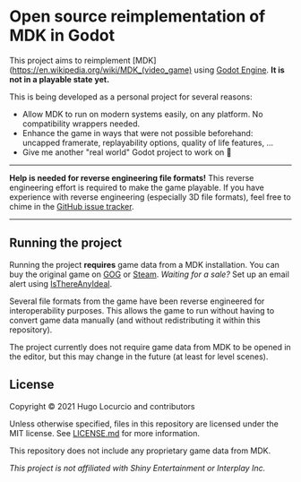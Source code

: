 # Open source reimplementation of MDK in Godot

This project aims to reimplement [MDK](https://en.wikipedia.org/wiki/MDK_(video_game)
using [Godot Engine](https://godotengine.org/). **It is not in a playable state yet.**

This is being developed as a personal project for several reasons:

- Allow MDK to run on modern systems easily, on any platform.
  No compatibility wrappers needed.
- Enhance the game in ways that were not possible beforehand: uncapped framerate,
  replayability options, quality of life features, …
- Give me another "real world" Godot project to work on :slightly_smiling_face:

___

**Help is needed for reverse engineering file formats!**
This reverse engineering effort is required to make the game playable.
If you have experience with reverse engineering (especially 3D file formats),
feel free to chime in the [GitHub issue tracker](https://github.com/Calinou/godot-mdk/issues?q=is%3Aissue+is%3Aopen+label%3A%22help+wanted%22).

___

## Running the project

Running the project **requires** game data from a MDK installation.
You can buy the original game on [GOG](https://www.gog.com/game/mdk)
or [Steam](https://store.steampowered.com/app/38450/MDK/).
*Waiting for a sale?* Set up an email alert using [IsThereAnyIdeal](https://isthereanydeal.com/game/mdk/info/).

Several file formats from the game have been reverse engineered for interoperability
purposes. This allows the game to run without having to convert game data manually
(and without redistributing it within this repository).

The project currently does not require game data from MDK to be opened in the editor,
but this may change in the future (at least for level scenes).

## License

Copyright © 2021 Hugo Locurcio and contributors

Unless otherwise specified, files in this repository are licensed under the MIT license.
See [LICENSE.md](LICENSE.md) for more information.

This repository does not include any proprietary game data from MDK.

*This project is not affiliated with Shiny Entertainment or Interplay Inc.*
